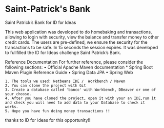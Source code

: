 # Saint-Patrick's Bank
Saint Patrick’s Bank for ID for Ideas

This web application was developed to do homebaking and transactions, allowing to login with security,
 view the balance and transfer money to other credit cards. The users are pre-defined,
 we ensure the security for the transactions to be safe. In 15 seconds the session expires.
 It was developed to fullfilled the ID for Ideas challenge Saint Patrick’s Bank.
 
Reference Documentation For further reference, please consider the following sections:
    • Official Apache Maven documentation * Spring Boot Maven Plugin Reference Guide 
    • Spring Data JPA 
    • Spring Web 

    1. The tools we used: Netbeans IDE /  Workbench / Maven 
    2. You can clone the project with Git 
    3. Create a database called 'banco' with Workbench, DBeaver or one of your choose. 
    4. After you have cloned the project, open it with your an IDE,run it and check you will need to add data to your Database to check it works. 
    5. Hope you have fun doing money transactions !! 
    
thanks to  ID for Ideas for this opportunity!!
